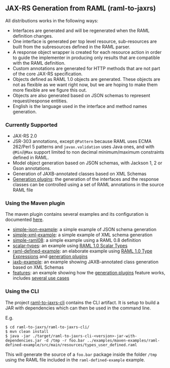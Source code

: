 ## JAX-RS Generation from RAML (raml-to-jaxrs)
All distributions works in the following ways:

- Interfaces are generated and will be regenerated when the RAML definition changes.
- One interface is generated per top level resource, sub-resources are built from the subresources defined in the RAML parser.
- A response object wrapper is created for each resource action in order to guide the implementer in producing only results
that are compatible with the RAML definition.
- Custom annotations are generated for HTTP methods that are not part of the core JAX-RS specification.
- Objects defined as RAML 1.0 objects are generated.  These objects are not as flexible as we want right now, but we
are hoping to make them more flexible are we figure this out.
- Objects are also generated based on JSON schemas to represent request/response entities.
- English is the language used in the interface and method names generation.

### Currently Supported
- JAX-RS 2.0
- JSR-303 annotations, except `@Pattern` because RAML uses ECMA 262/Perl 5 patterns and `javax.validation` uses Java ones,
and with `@Min`/`@Max` support limited to non decimal minimum/maximum constraints defined in RAML.
- Model object generation based on JSON schemas, with Jackson 1, 2 or Gson annotations.
- Generation of JAXB-annotated classes based on XML Schemas
- [Generation plugins](jaxrs-code-generator/README.md): the generation of the interfaces and the response classes can be controlled using a set of RAML annotations in the source RAML file

### Using the Maven plugin
The maven plugin contains several examples and its configuration is documented [here](examples/maven-examples/README.md).

- [simple-json-example](examples/maven-examples/simple-json-example/): a simple example of JSON schema generation
- [simple-xml-example](examples/maven-examples/simple-xml-example/): a simple example of XML schema generation
- [simple-raml08](examples/maven-examples/simple-raml08/): a simple example using a RAML 0.8 definition
- [scalar-types](examples/maven-examples/scalar-types/): an example using [RAML 1.0 Scalar Types](https://github.com/raml-org/raml-spec/blob/master/versions/raml-10/raml-10.md#scalar-types)
- [raml-defined-example](examples/maven-examples/raml-defined-example/): an elaborate example using [RAML 1.0 Type Expressions](https://github.com/raml-org/raml-spec/blob/master/versions/raml-10/raml-10.md#type-expressions) and [generation plugins](examples/maven-examples/features/README.md)
- [jaxb-example](examples/maven-examples/jaxb-example/): an example showing JAXB-annotated class generation based on XML Schemas
- [features](examples/maven-examples/features/): an example showing how the [generation plugins](examples/maven-examples/features/README.md) feature works, includes [several use cases](examples/maven-examples/features/USE_CASES.md)

### Using the CLI
The project [raml-to-jaxrs-cli](raml-to-jaxrs-cli/) contains the CLI artifact. It is setup to build a JAR with dependencies which can then be used in the command line.

E.g.
```
$ cd raml-to-jaxrs/raml-to-jaxrs-cli/
$ mvn clean install
$ java -jar ./target/raml-to-jaxrs-cli-<version>-jar-with-dependencies.jar -d /tmp -r foo.bar ../examples/maven-examples/raml-defined-example/src/main/resources/types_user_defined.raml
```
This will generate the source of a `foo.bar` package inside the folder `/tmp` using the RAML file included in the `raml-defined-example` example.
